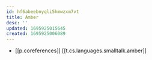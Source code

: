 ```yaml
---
id: hf6abeebnyqli5hmwzxm7vt
title: Amber
desc: ''
updated: 1695925015645
created: 1695925006089
---
```


- [[p.coreferences]] [[t.cs.languages.smalltalk.amber]]